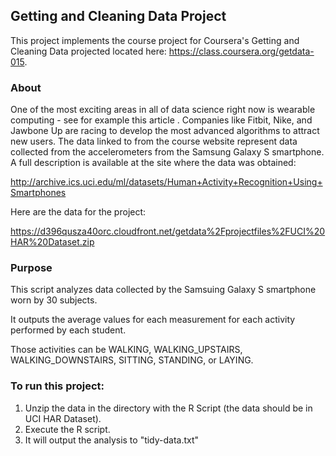 ## Getting and Cleaning Data Project

This project implements the course project for Coursera's Getting and Cleaning Data projected located here: https://class.coursera.org/getdata-015.

### About

One of the most exciting areas in all of data science right now is wearable computing - see for example this article . Companies like Fitbit, Nike, and Jawbone Up are racing to develop the most advanced algorithms to attract new users. The data linked to from the course website represent data collected from the accelerometers from the Samsung Galaxy S smartphone. A full description is available at the site where the data was obtained:

http://archive.ics.uci.edu/ml/datasets/Human+Activity+Recognition+Using+Smartphones

Here are the data for the project:

https://d396qusza40orc.cloudfront.net/getdata%2Fprojectfiles%2FUCI%20HAR%20Dataset.zip

### Purpose

This script analyzes data collected by the Samsuing Galaxy S smartphone worn by 30 subjects.

It outputs the average values for each measurement for each activity performed by each student.

Those activities can be WALKING, WALKING_UPSTAIRS, WALKING_DOWNSTAIRS, SITTING, STANDING, or LAYING.

### To run this project:

1. Unzip the data in the directory with the R Script (the data should be in UCI HAR Dataset).
2. Execute the R script.
3. It will output the analysis to "tidy-data.txt"